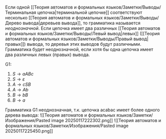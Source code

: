 Если одной [[Теория автоматов и формальных языков/Заметки/Выводы/Терминальная цепочка|терминальной цепочке]] соответствуют несколько [[Теория автоматов и формальных языков/Заметки/Выводы/Дерево вывода|деревьев вывода]], то грамматика называется *неоднозначной*. Если цепочка имеет два различных [[Теория автоматов и формальных языков/Заметки/Выводы/Левый вывод|левых]] ([[Теория автоматов и формальных языков/Заметки/Выводы/Правый вывод|правых]]) вывода, то деревья этих выводов будут различными. Грамматика будет неоднозначной, если хотя бы одна цепочка имеет два различных левых (правых) вывода.

G1:
1. $S → aABc$ 
2. $S → \varepsilon$
3. $A → cSB$ 
4. $A → Ab$
5. $B → bB$ 
6. $B → a$

Грамматика G1 неоднозначная, т.к. цепочка acabac имеет более одного дерева вывода:
![[Теория автоматов и формальных языков/Заметки/Изображения/Pasted image 20250117222302.png]]
![[Теория автоматов и формальных языков/Заметки/Изображения/Pasted image 20250117225450.png]]